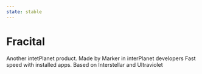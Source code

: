 ```yaml
---
state: stable
---
```



# Fracital
Another intetPlanet product. Made by Marker in interPlanet developers
Fast speed with installed apps. Based on Interstellar and Ultraviolet
